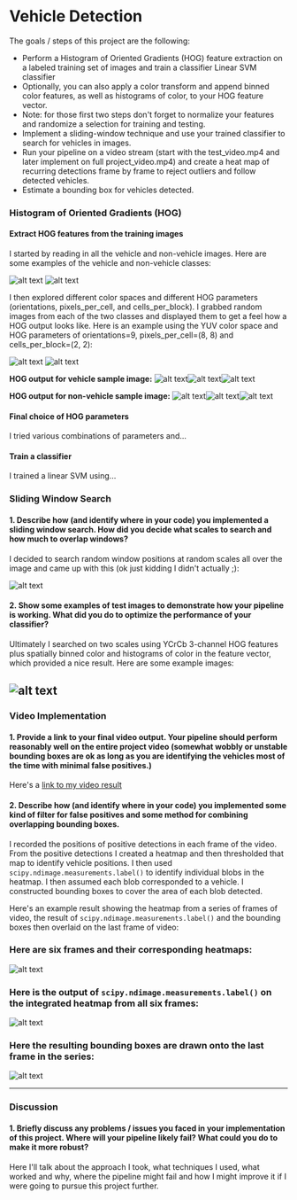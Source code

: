 # Vehicle Detection

The goals / steps of this project are the following:

* Perform a Histogram of Oriented Gradients (HOG) feature extraction on a labeled training set of images and train a classifier Linear SVM classifier
* Optionally, you can also apply a color transform and append binned color features, as well as histograms of color, to your HOG feature vector. 
* Note: for those first two steps don't forget to normalize your features and randomize a selection for training and testing.
* Implement a sliding-window technique and use your trained classifier to search for vehicles in images.
* Run your pipeline on a video stream (start with the test_video.mp4 and later implement on full project_video.mp4) and create a heat map of recurring detections frame by frame to reject outliers and follow detected vehicles.
* Estimate a bounding box for vehicles detected.

[//]: # (Image References)
[image1]: ./images/car.png
[image2]: ./images/notcar.png
[image3]: ./images/samplecar.png
[image4]: ./images/y.png
[image5]: ./images/u.png
[image6]: ./images/v.png

[image7]: ./images/samplenotcar.png
[image8]: ./images/nonY.png
[image9]: ./images/nonU.png
[image10]: ./images/nonV.png
[video1]: ./project_video.mp4

### Histogram of Oriented Gradients (HOG)

#### Extract HOG features from the training images

I started by reading in all the vehicle and non-vehicle images. Here are some examples of the vehicle and non-vehicle classes:

![alt text][image1] ![alt text][image2]

I then explored different color spaces and different HOG parameters (orientations, pixels_per_cell, and cells_per_block).  I grabbed random images from each of the two classes and displayed them to get a feel how a HOG output looks like.
Here is an example using the YUV color space and HOG parameters of orientations=9, pixels_per_cell=(8, 8) and cells_per_block=(2, 2):

![alt text][image3] ![alt text][image7]

**HOG output for vehicle sample image:**
![alt text][image4]![alt text][image5]![alt text][image6]

**HOG output for non-vehicle sample image:** 
![alt text][image8]![alt text][image9]![alt text][image10]

#### Final choice of HOG parameters

I tried various combinations of parameters and...

#### Train a classifier

I trained a linear SVM using...

### Sliding Window Search

#### 1. Describe how (and identify where in your code) you implemented a sliding window search.  How did you decide what scales to search and how much to overlap windows?

I decided to search random window positions at random scales all over the image and came up with this (ok just kidding I didn't actually ;):

![alt text][image3]

#### 2. Show some examples of test images to demonstrate how your pipeline is working.  What did you do to optimize the performance of your classifier?

Ultimately I searched on two scales using YCrCb 3-channel HOG features plus spatially binned color and histograms of color in the feature vector, which provided a nice result.  Here are some example images:

![alt text][image4]
---

### Video Implementation

#### 1. Provide a link to your final video output.  Your pipeline should perform reasonably well on the entire project video (somewhat wobbly or unstable bounding boxes are ok as long as you are identifying the vehicles most of the time with minimal false positives.)
Here's a [link to my video result](./project_video.mp4)


#### 2. Describe how (and identify where in your code) you implemented some kind of filter for false positives and some method for combining overlapping bounding boxes.

I recorded the positions of positive detections in each frame of the video.  From the positive detections I created a heatmap and then thresholded that map to identify vehicle positions.  I then used `scipy.ndimage.measurements.label()` to identify individual blobs in the heatmap.  I then assumed each blob corresponded to a vehicle.  I constructed bounding boxes to cover the area of each blob detected.  

Here's an example result showing the heatmap from a series of frames of video, the result of `scipy.ndimage.measurements.label()` and the bounding boxes then overlaid on the last frame of video:

### Here are six frames and their corresponding heatmaps:

![alt text][image5]

### Here is the output of `scipy.ndimage.measurements.label()` on the integrated heatmap from all six frames:
![alt text][image6]

### Here the resulting bounding boxes are drawn onto the last frame in the series:
![alt text][image7]



---

### Discussion

#### 1. Briefly discuss any problems / issues you faced in your implementation of this project.  Where will your pipeline likely fail?  What could you do to make it more robust?

Here I'll talk about the approach I took, what techniques I used, what worked and why, where the pipeline might fail and how I might improve it if I were going to pursue this project further.  

